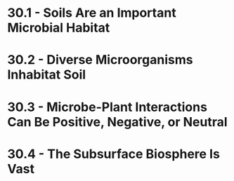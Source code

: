 # 30.1 - Soils Are an Important Microbial Habitat
# 30.2 - Diverse Microorganisms Inhabitat Soil
# 30.3 - Microbe-Plant Interactions Can Be Positive, Negative, or Neutral
# 30.4 - The Subsurface Biosphere Is Vast

